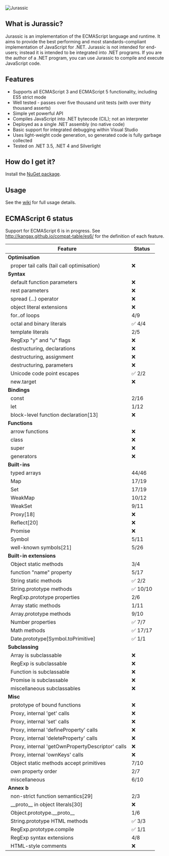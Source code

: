 ![Jurassic](https://raw.githubusercontent.com/wiki/paulbartrum/jurassic/logo.png)

## What is Jurassic?

Jurassic is an implementation of the ECMAScript language and runtime. It aims to provide
the best performing and most standards-compliant implementation of JavaScript for .NET.
Jurassic is not intended for end-users; instead it is intended to be integrated into .NET
programs. If you are the author of a .NET program, you can use Jurassic to compile and
execute JavaScript code.

## Features
* Supports all ECMAScript 3 and ECMAScript 5 functionality, including ES5 strict mode
* Well tested - passes over five thousand unit tests (with over thirty thousand asserts)
* Simple yet powerful API
* Compiles JavaScript into .NET bytecode (CIL); not an interpreter
* Deployed as a single .NET assembly (no native code)
* Basic support for integrated debugging within Visual Studio
* Uses light-weight code generation, so generated code is fully garbage collected
* Tested on .NET 3.5, .NET 4 and Silverlight

## How do I get it?

Install the [NuGet package](https://www.nuget.org/packages/Jurassic/).

## Usage

See the [wiki](https://github.com/paulbartrum/jurassic/wiki) for full usage details.

## ECMAScript 6 status

Support for ECMAScript 6 is in progress. See http://kangax.github.io/compat-table/es6/ for the definition of each feature.

Feature|Status
-------|------
**Optimisation**|
&nbsp;&nbsp;proper tail calls (tail call optimisation)|:x:
**Syntax**|
&nbsp;&nbsp;default function parameters|:x:
&nbsp;&nbsp;rest parameters|:x:
&nbsp;&nbsp;spread (...) operator|:x:
&nbsp;&nbsp;object literal extensions|:x:
&nbsp;&nbsp;for..of loops|4/9
&nbsp;&nbsp;octal and binary literals|:white_check_mark: 4/4
&nbsp;&nbsp;template literals|2/5
&nbsp;&nbsp;RegExp "y" and "u" flags|:x:
&nbsp;&nbsp;destructuring, declarations|:x:
&nbsp;&nbsp;destructuring, assignment|:x:
&nbsp;&nbsp;destructuring, parameters|:x:
&nbsp;&nbsp;Unicode code point escapes|:white_check_mark: 2/2
&nbsp;&nbsp;new.target|:x:
**Bindings**|
&nbsp;&nbsp;const|2/16
&nbsp;&nbsp;let|1/12
&nbsp;&nbsp;block-level function declaration[13]|:x:
**Functions**|
&nbsp;&nbsp;arrow functions|:x:
&nbsp;&nbsp;class|:x:
&nbsp;&nbsp;super|:x:
&nbsp;&nbsp;generators|:x:
**Built-ins**|
&nbsp;&nbsp;typed arrays|44/46
&nbsp;&nbsp;Map|17/19
&nbsp;&nbsp;Set|17/19
&nbsp;&nbsp;WeakMap|10/12
&nbsp;&nbsp;WeakSet|9/11
&nbsp;&nbsp;Proxy[18]|:x:
&nbsp;&nbsp;Reflect[20]|:x:
&nbsp;&nbsp;Promise|:x:
&nbsp;&nbsp;Symbol|5/11
&nbsp;&nbsp;well-known symbols[21]|5/26
**Built-in extensions**|
&nbsp;&nbsp;Object static methods|3/4
&nbsp;&nbsp;function "name" property|5/17
&nbsp;&nbsp;String static methods|:white_check_mark: 2/2
&nbsp;&nbsp;String.prototype methods|:white_check_mark: 10/10
&nbsp;&nbsp;RegExp.prototype properties|2/6
&nbsp;&nbsp;Array static methods|1/11
&nbsp;&nbsp;Array.prototype methods|9/10
&nbsp;&nbsp;Number properties|:white_check_mark: 7/7
&nbsp;&nbsp;Math methods|:white_check_mark: 17/17
&nbsp;&nbsp;Date.prototype[Symbol.toPrimitive]|:white_check_mark: 1/1
**Subclassing**|
&nbsp;&nbsp;Array is subclassable|:x:
&nbsp;&nbsp;RegExp is subclassable|:x:
&nbsp;&nbsp;Function is subclassable|:x:
&nbsp;&nbsp;Promise is subclassable|:x:
&nbsp;&nbsp;miscellaneous subclassables|:x:
**Misc**|
&nbsp;&nbsp;prototype of bound functions|:x:
&nbsp;&nbsp;Proxy, internal 'get' calls|:x:
&nbsp;&nbsp;Proxy, internal 'set' calls|:x:
&nbsp;&nbsp;Proxy, internal 'defineProperty' calls|:x:
&nbsp;&nbsp;Proxy, internal 'deleteProperty' calls|:x:
&nbsp;&nbsp;Proxy, internal 'getOwnPropertyDescriptor' calls|:x:
&nbsp;&nbsp;Proxy, internal 'ownKeys' calls|:x:
&nbsp;&nbsp;Object static methods accept primitives|7/10
&nbsp;&nbsp;own property order|2/7
&nbsp;&nbsp;miscellaneous|6/10
**Annex b**|
&nbsp;&nbsp;non-strict function semantics[29]|2/3
&nbsp;&nbsp;\_\_proto\_\_ in object literals[30]|:x:
&nbsp;&nbsp;Object.prototype.\_\_proto\_\_|1/6
&nbsp;&nbsp;String.prototype HTML methods|:white_check_mark: 3/3
&nbsp;&nbsp;RegExp.prototype.compile|:white_check_mark: 1/1
&nbsp;&nbsp;RegExp syntax extensions|4/8
&nbsp;&nbsp;HTML-style comments|:x:
